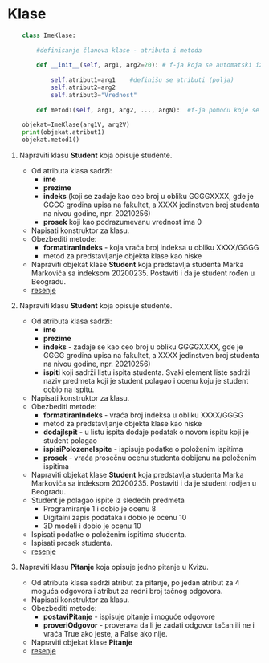 # Klase 
```python
	class ImeKlase:
	
		#definisanje članova klase - atributa i metoda
		
		def __init__(self, arg1, arg2=20): # f-ja koja se automatski izvršava kada se pravi novi objekat
		
			self.atribut1=arg1    #definišu se atributi (polja)
			self.atribut2=arg2
			self.atribut3="Vrednost"
			
		def metod1(self, arg1, arg2, ..., argN):  #f-ja pomoću koje se implementira ponašanje klase - metod
		
	objekat=ImeKlase(arg1V, arg2V)
	print(objekat.atribut1)
	objekat.metod1()
```


1. Napraviti klasu **Student** koja opisuje studente.
	* Od atributa klasa sadrži:
		* **ime**
		* **prezime**
		* **indeks**  (koji se zadaje kao ceo broj  u obliku GGGGXXXX, gde je GGGG grodina upisa na fakultet, a XXXX jedinstven broj studenta na nivou godine, npr. 20210256)
		* **prosek** koji kao podrazumevanu vrednost ima 0
	* Napisati konstruktor za klasu.
	* Obezbediti metode:
		* **formatiranIndeks** - koja vraća broj indeksa u obliku XXXX/GGGG
		* metod za predstavljanje objekta klase kao niske
	* Napraviti objekat klase **Student** koja predstavlja studenta Marka Markovića sa indeksom 20200235. Postaviti i da je student rođen u Beogradu.
	* [resenje](primer1.py)

2. Napraviti klasu **Student** koja opisuje studente.
	* Od atributa klasa sadrži:
		* **ime**
		* **prezime**
		* **indeks**  - zadaje se kao ceo broj  u obliku GGGGXXXX, gde je GGGG grodina upisa na fakultet, a XXXX jedinstven broj studenta na nivou godine, npr. 20210256)
		* **ispiti** koji sadrži listu ispita studenta. Svaki element liste sadrži naziv predmeta koji je student polagao i ocenu koju je student dobio na ispitu.
	* Napisati konstruktor za klasu.
	* Obezbediti metode:
		* **formatiranIndeks** - vraća broj indeksa u obliku XXXX/GGGG
		* metod za predstavljanje objekta klase kao niske
		* **dodajIspit** - u listu ispita dodaje podatak o novom ispitu koji je student polagao
		* **ispisiPolozeneIspite** - ispisuje podatke o položenim ispitima
		* **prosek** - vraća prosečnu ocenu studenta dobijenu na položenim ispitima
	* Napraviti objekat klase **Student** koja predstavlja studenta Marka Markovića sa indeksom 20200235. Postaviti i da je student rodjen u Beogradu.
	* Student je polagao ispite iz sledećih predmeta
		* Programiranje 1 i dobio je ocenu 8
		* Digitalni zapis podataka i dobio je ocenu 10
		* 3D modeli i dobio je ocenu 10
	* Ispisati podatke o položenim ispitima studenta.
	* Ispisati prosek studenta.
	* [resenje](primer2.py)

3. Napraviti klasu **Pitanje** koja opisuje jedno pitanje u Kvizu. 
	* Od atributa klasa sadrži atribut za pitanje, po jedan atribut za 4 moguća odgovora i atribut za redni broj tačnog odgovora.
	* Napisati konstruktor za klasu.
	* Obezbediti metode:
		* **postaviPitanje** - ispisuje pitanje i moguće odgovore
		* **proveriOdgovor** - proverava da li je zadati odgovor tačan ili ne i vraća True ako jeste, a False ako nije.
	* Napraviti objekat klase **Pitanje**
	* [resenje](primer3.py)
